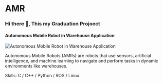 # AMR
### Hi there 👋, This my Graduation Projoect
#### Autonomous Mobile Robot in Warehouse Application
![Autonomous Mobile Robot in Warehouse Application](https://github.com/YossefAly/Autonomous-Car/blob/main/AMR.png)

Autonomous Mobile Robots (AMRs) are robots that use sensors, artificial intelligence, and machine learning to navigate and perform tasks in dynamic environments like warehouses. 

Skills: C / C++ / Python / ROS / Linux 
